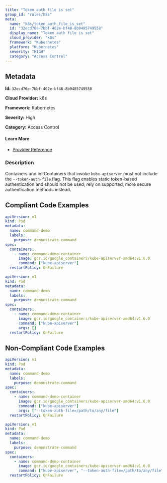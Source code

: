 ```yaml
---
title: "Token auth file is set"
group_id: "rules/k8s"
meta:
  name: "k8s/token_auth_file_is_set"
  id: "32ecd76e-7bbf-402e-bf48-8b9485749558"
  display_name: "Token auth file is set"
  cloud_provider: "k8s"
  framework: "Kubernetes"
  platform: "Kubernetes"
  severity: "HIGH"
  category: "Access Control"
---
```

## Metadata

**Id:** `32ecd76e-7bbf-402e-bf48-8b9485749558`

**Cloud Provider:** k8s

**Framework:** Kubernetes

**Severity:** High

**Category:** Access Control

#### Learn More

 - [Provider Reference](https://kubernetes.io/docs/reference/command-line-tools-reference/kube-apiserver/)

### Description

 Containers and initContainers that invoke `kube-apiserver` must not include the `--token-auth-file` flag. This flag enables static token-based authentication and should not be used; rely on supported, more secure authentication methods instead.


## Compliant Code Examples
```yaml
apiVersion: v1
kind: Pod
metadata:
  name: command-demo
  labels:
    purpose: demonstrate-command
spec:
  containers:
    - name: command-demo-container
      image: gcr.io/google_containers/kube-apiserver-amd64:v1.6.0
      command: ["kube-apiserver"]
  restartPolicy: OnFailure

```

```yaml
apiVersion: v1
kind: Pod
metadata:
  name: command-demo
  labels:
    purpose: demonstrate-command
spec:
  containers:
    - name: command-demo-container
      image: gcr.io/google_containers/kube-apiserver-amd64:v1.6.0
      command: ["kube-apiserver"]
      args: []
  restartPolicy: OnFailure

```
## Non-Compliant Code Examples
```yaml
apiVersion: v1
kind: Pod
metadata:
  name: command-demo
  labels:
    purpose: demonstrate-command
spec:
  containers:
    - name: command-demo-container
      image: gcr.io/google_containers/kube-apiserver-amd64:v1.6.0
      command: ["kube-apiserver"]
      args: ["--token-auth-file=/path/to/any/file"]
  restartPolicy: OnFailure

```

```yaml
apiVersion: v1
kind: Pod
metadata:
  name: command-demo
  labels:
    purpose: demonstrate-command
spec:
  containers:
    - name: command-demo-container
      image: gcr.io/google_containers/kube-apiserver-amd64:v1.6.0
      command: ["kube-apiserver", "--token-auth-file=/path/to/any/file"]
  restartPolicy: OnFailure

```